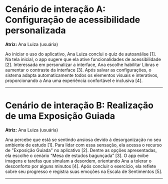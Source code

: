 # Cenário de interação A: Configuração de acessibilidade personalizada
**Atriz:** Ana Luiza (usuária)

Ao iniciar o uso do aplicativo, Ana Luiza conclui o quiz de autoanálise [1]. Na tela inicial, o app sugere que ela ative funcionalidades de acessibilidade [2]. Interessada em personalizar a interface, Ana escolhe habilitar Libras e aumentar o contraste da interface [3]. Após salvar as configurações, o sistema adapta automaticamente todos os elementos visuais e interativos, proporcionando a Ana uma experiência confortável e inclusiva [4].

---

# Cenário de interação B: Realização de uma Exposição Guiada
**Atriz:** Ana Luiza (usuária)

Ana percebe que está se sentindo ansiosa devido à desorganização no seu ambiente de estudo [1]. Para lidar com essa sensação, ela acessa o recurso de "Exposição Guiada" no aplicativo [2]. Dentre as opções apresentadas, ela escolhe o cenário “Mesa de estudos bagunçada” [3]. O app exibe imagens e tarefas que simulam a desordem, orientando Ana a tolerar o desconforto por alguns minutos [4]. Após concluir o exercício, ela reflete sobre seu progresso e registra suas emoções na Escala de Sentimentos [5].

---
